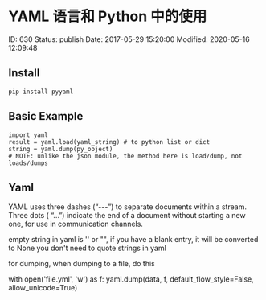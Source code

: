 # YAML 语言和 Python 中的使用


ID: 630
Status: publish
Date: 2017-05-29 15:20:00
Modified: 2020-05-16 12:09:48


## Install

    pip install pyyaml

## Basic Example

    import yaml
    result = yaml.load(yaml_string) # to python list or dict
    string = yaml.dump(py_object)
    # NOTE: unlike the json module, the method here is load/dump, not loads/dumps

## Yaml

YAML uses three dashes (“---”) to separate documents within a stream. Three dots ( “...”) indicate the end of a document without starting a new one, for use in communication channels.

empty string in yaml is '' or "", if you have a blank entry, it will be converted to None
you don't need to quote strings in yaml


for dumping, when dumping to a file, do this

with open('file.yml', 'w') as f:
    yaml.dump(data, f, default_flow_style=False, allow_unicode=True)